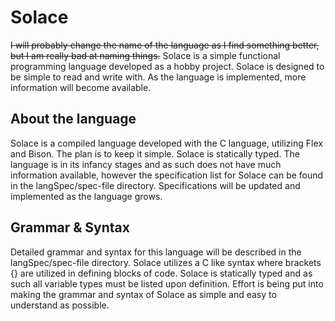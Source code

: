 # Solace
~~I will probably change the name of the language as I find something better, but I am really bad at naming things.~~
Solace is a simple functional programming language developed as a hobby project. Solace is
designed to be simple to read and write with. As the language is implemented, more
information will become available.

## About the language
Solace is a compiled language developed with the C language, utilizing Flex and Bison.
The plan is to keep it simple. Solace is statically typed.
The language is in its infancy stages and as such does not have much information available,
however the specification list for Solace can be found in the langSpec/spec-file directory. 
Specifications will be updated and implemented as the language grows.

## Grammar & Syntax
Detailed grammar and syntax for this language will be described in the langSpec/spec-file
directory. Solace utilizes a C like syntax where brackets {} are utilized in defining
blocks of code. Solace is statically typed and as such all variable types must be
listed upon definition.
Effort is being put into making the grammar and syntax of Solace as simple and easy to
understand as possible.
